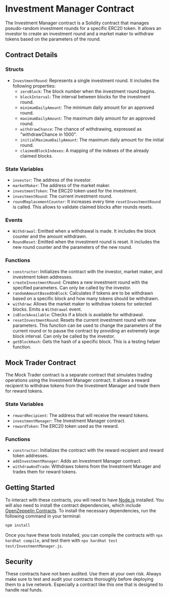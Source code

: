 # Investment Manager Contract

The Investment Manager contract is a Solidity contract that manages pseudo-random investment rounds for a specific ERC20 token. It allows an investor to create an investment round and a market maker to withdraw tokens based on the parameters of the round.

## Contract Details

### Structs

- `InvestmentRound`: Represents a single investment round. It includes the following properties:
  - `zeroBlock`: The block number when the investment round begins.
  - `blockInterval`: The interval between blocks for the investment round.
  - `minimumDailyAmount`: The minimum daily amount for an approved round.
  - `maximumDailyAmount`: The maximum daily amount for an approved round.
  - `withdrawChance`: The chance of withdrawing, expressed as "withdrawChance in 1000".
  - `initialMaximumDailyAmount`: The maximum daily amount for the initial round.
  - `claimedBlockIndexes`: A mapping of the indexes of the already claimed blocks.

### State Variables

- `investor`: The address of the investor.
- `marketMaker`: The address of the market maker.
- `investmentToken`: The ERC20 token used for the investment.
- `investmentRound`: The current investment round.
- `roundReplacementCounter`: It increases every time `resetInvestmentRound` is called. This allows to validate claimed blocks after rounds resets.

### Events

- `Withdrawal`: Emitted when a withdrawal is made. It includes the block counter and the amount withdrawn.
- `RoundReset`: Emitted when the investment round is reset. It includes the new round counter and the parameters of the new round.

### Functions

- `constructor`: Initializes the contract with the investor, market maker, and investment token addresses.
- `createInvestmentRound`: Creates a new investment round with the specified parameters. Can only be called by the investor.
- `randomAmountBasedOnBlock`: Calculates if tokens are to be withdrawn based on a specific block and how many tokens should be withdrawn.
- `withdraw`: Allows the market maker to withdraw tokens for selected blocks. Emits a `Withdrawal` event.
- `isBlockAvailable`: Checks if a block is available for withdrawal.
- `resetInvestmentRound`: Resets the current investment round with new parameters. This function can be used to change the parameters of the current round or to pause the contract by providing an extremely large block interval. Can only be called by the investor.
- `getBlockHash`: Gets the hash of a specific block. This is a testing helper function.

## Mock Trader Contract

The Mock Trader contract is a separate contract that simulates trading operations using the Investment Manager contract. It allows a reward recipient to withdraw tokens from the Investment Manager and trade them for reward tokens.

### State Variables

- `rewardRecipient`: The address that will receive the reward tokens.
- `investmentManager`: The Investment Manager contract.
- `rewardToken`: The ERC20 token used as the reward.

### Functions

- `constructor`: Initializes the contract with the reward recipient and reward token addresses.
- `addInvestmentManager`: Adds an Investment Manager contract.
- `withdrawAndTrade`: Withdraws tokens from the Investment Manager and trades them for reward tokens.

## Getting Started

To interact with these contracts, you will need to have [Node.js](https://nodejs.org/) installed. You will also need to install the contract dependencies, which include [OpenZeppelin Contracts](https://github.com/OpenZeppelin/openzeppelin-contracts).
To install the necessary dependencies, run the following command in your terminal:

```bash
npm install
```

Once you have these tools installed, you can compile the contracts with `npx hardhat compile`, and test them with `npx hardhat test test/InvestmentManager.js`.

## Security

These contracts have not been audited. Use them at your own risk. Always make sure to test and audit your contracts thoroughly before deploying them to a live network. Especially a contract like this one that is designed to handle real funds.
